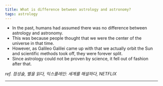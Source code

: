 ```yaml
---
title: What is difference between astrology and astronomy?
tags: astrology
---
```


- In the past, humans had assumed there was no difference between astrology and astronomy.
- This was because people thought that we were the center of the universe in that time.
- However, as Galileo Galilei came up with that we actually orbit the Sun and scientific methods took off, they were forever split.
- Since astrology could not be proven by science, it fell out of fashion after that.    

*ref. 점성술, 별을 읽다, 익스플레인: 세계를 해설하다, NETFLIX*

---
